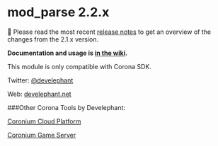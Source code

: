 # mod_parse 2.2.x

:page_facing_up: Please read the most recent [release notes](Notes-on-2.2.x) to get an overview of the changes from the 2.1.x version.

**Documentation and usage is [in the wiki](https://github.com/develephant/mod_parse/wiki).**

This module is only compatible with Corona SDK.

Twitter: [@develephant](http://twitter.com/develephant)

Web: [develephant.net](http://develephant.net)

###Other Corona Tools by Develephant:

[Coronium Cloud Platform](http://coronium.io)

[Coronium Game Server](http://coronium.gs)
